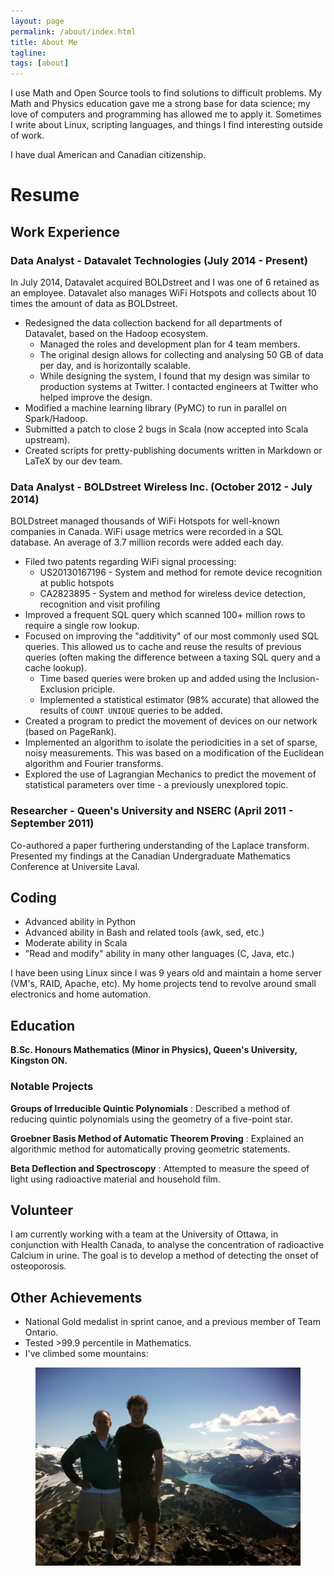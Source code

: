 ```yaml
---
layout: page
permalink: /about/index.html
title: About Me
tagline: 
tags: [about]
---
```


I use Math and Open Source tools to find solutions to difficult problems. My Math and Physics education gave me a strong base for data science; my love of computers and programming has allowed me to apply it. Sometimes I write about Linux, scripting languages, and things I find interesting outside of work.

I have dual American and Canadian citizenship.


# Resume

## Work Experience

### **Data Analyst** - Datavalet Technologies (July 2014 - Present)

In July 2014, Datavalet acquired BOLDstreet and I was one of 6 retained as an employee. Datavalet also manages WiFi Hotspots and collects about 10 times the amount of data as BOLDstreet.

  * Redesigned the data collection backend for all departments of Datavalet, based on the Hadoop ecosystem.
      * Managed the roles and development plan for 4 team members.
      * The original design allows for collecting and analysing 50 GB of data per day, and is horizontally scalable.
      * While designing the system, I found that my design was similar to production systems at Twitter. I contacted engineers at Twitter who helped improve the design.
  * Modified a machine learning library (PyMC) to run in parallel on Spark/Hadoop.
  * Submitted a patch to close 2 bugs in Scala (now accepted into Scala upstream).
  * Created scripts for pretty-publishing documents written in Markdown or LaTeX by our dev team.


### **Data Analyst** - BOLDstreet Wireless Inc. (October 2012 - July 2014)

BOLDstreet managed thousands of WiFi Hotspots for well-known companies in Canada. WiFi usage metrics were recorded in a SQL database. An average of 3.7 million records were added each day.

  * Filed two patents regarding WiFi signal processing:
      * US20130167196 - System and method for remote device recognition at public hotspots
      * CA2823895 - System and method for wireless device detection, recognition and visit profiling
  * Improved a frequent SQL query which scanned 100+ million rows to require a single row lookup.
  * Focused on improving the "additivity" of our most commonly used SQL queries. This allowed us to cache and reuse the results of previous queries (often making the difference between a taxing SQL query and a cache lookup).
      * Time based queries were broken up and added using the Inclusion-Exclusion priciple.
      * Implemented a statistical estimator (98% accurate) that allowed the results of `COUNT UNIQUE` queries to be added.
  * Created a program to predict the movement of devices on our network (based on PageRank).
  * Implemented an algorithm to isolate the periodicities in a set of sparse, noisy measurements. This was based on a modification of the Euclidean algorithm and Fourier transforms.
  * Explored the use of Lagrangian Mechanics to predict the movement of statistical parameters over time - a previously unexplored topic.

### **Researcher** - Queen's University and NSERC (April 2011 - September 2011)
Co-authored a paper furthering understanding of the Laplace transform. Presented my findings at the Canadian Undergraduate Mathematics Conference at Universite Laval.

## Coding

  * Advanced ability in Python
  * Advanced ability in Bash and related tools (awk, sed, etc.)
  * Moderate ability in Scala
  * "Read and modify" ability in many other languages (C, Java, etc.)

I have been using Linux since I was 9 years old and maintain a home server (VM's, RAID, Apache, etc). My home projects tend to revolve around small electronics and home automation. 

## Education
  
**B.Sc. Honours Mathematics (Minor in Physics), Queen's University, Kingston ON.** 

### Notable Projects

**Groups of Irreducible Quintic Polynomials**
: Described a method of reducing quintic polynomials using the geometry of a five-point star.

**Groebner Basis Method of Automatic Theorem Proving**
: Explained an algorithmic method for automatically proving geometric statements.

**Beta Deflection and Spectroscopy**
: Attempted to measure the speed of light using radioactive material and household film.

## Volunteer

I am currently working with a team at the University of Ottawa, in conjunction with Health Canada, to analyse the concentration of radioactive Calcium in urine. The goal is to develop a method of detecting the onset of osteoporosis.

## Other Achievements

  * National Gold medalist in sprint canoe, and a previous member of Team Ontario.
  * Tested >99.9 percentile in Mathematics.
  * I've climbed some mountains:


<figure>
    <a href="/images/black_tusk.jpg">
        <img src="/images/black_tusk.jpg">
    </a>
</figure>
     

